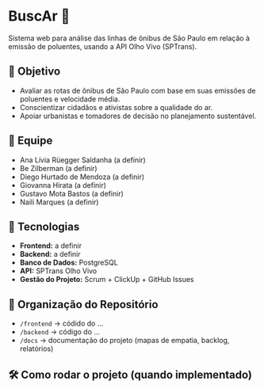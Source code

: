 # BuscAr 🌱

Sistema web para análise das linhas de ônibus de São Paulo em relação à emissão de poluentes, usando a API Olho Vivo (SPTrans).  

## 🚀 Objetivo
- Avaliar as rotas de ônibus de São Paulo com base em suas emissões de poluentes e velocidade média.
- Conscientizar cidadãos e ativistas sobre a qualidade do ar.
- Apoiar urbanistas e tomadores de decisão no planejamento sustentável.

## 👥 Equipe
- Ana Lívia Rüegger Saldanha  (a definir)
- Be Zilberman (a definir)
- Diego Hurtado de Mendoza  (a definir)
- Giovanna Hirata (a definir)
- Gustavo Mota Bastos (a definir)
- Naili Marques (a definir)

## 📌 Tecnologias
- **Frontend:** a definir  
- **Backend:** a definir 
- **Banco de Dados:** PostgreSQL  
- **API:** SPTrans Olho Vivo  
- **Gestão do Projeto:** Scrum + ClickUp + GitHub Issues  

## 📂 Organização do Repositório
- `/frontend` → códido do ... 
- `/backend` → código do ...
- `/docs` → documentação do projeto (mapas de empatia, backlog, relatórios)  

## 🛠️ Como rodar o projeto (quando implementado)
```bash

